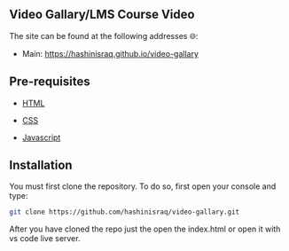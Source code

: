 ## Video Gallary/LMS Course Video

The site can be found at the following addresses 🌐:

- Main: <https://hashinisraq.github.io/video-gallary>


## Pre-requisites

- [HTML](https://en.wikipedia.org/wiki/HTML)

- [CSS](https://en.wikipedia.org/wiki/CSS)

- [Javascript](https://en.wikipedia.org/wiki/JavaScript)

## Installation

You must first clone the repository. To do so, first open your console and type:

```bash
git clone https://github.com/hashinisraq/video-gallary.git
```

After you have cloned the repo just the open the index.html or open it with vs code live server.

